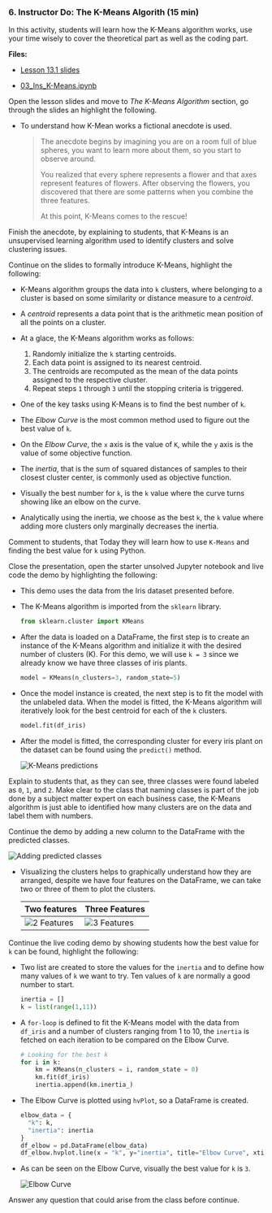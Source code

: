 ### 6. Instructor Do: The K-Means Algorith (15 min)

In this activity, students will learn how the K-Means algorithm works, use your time wisely to cover the theoretical part as well as the coding part.

**Files:**

* [Lesson 13.1 slides]()

* [03_Ins_K-Means.ipynb](Activities/03-Ins_KMeans/Solved/03_Ins_K-Means.ipynb)

Open the lesson slides and move to _The K-Means Algorithm_ section, go through the slides an highlight the following.

* To understand how K-Mean works a fictional anecdote is used.

  > The anecdote begins by imagining you are on a room full of blue spheres, you want to learn more about them, so you start to observe around.
  >
  > You realized that every sphere represents a flower and that axes represent features of flowers. After observing the flowers, you discovered that there are some patterns when you combine the three features.
  >
  > At this point, K-Means comes to the rescue!

Finish the anecdote, by explaining to students, that K-Means is an unsupervised learning algorithm used to identify clusters and solve clustering issues.

Continue on the slides to formally introduce K-Means, highlight the following:

* K-Means algorithm groups the data into `k` clusters, where belonging to a cluster is based on some similarity or distance measure to a _centroid_.

* A _centroid_ represents a data point that is the arithmetic mean position of all the points on a cluster.

* At a glace, the K-Means algorithm works as follows:

  1. Randomly initialize the `k` starting centroids.
  2. Each data point is assigned to its nearest centroid.
  3. The centroids are recomputed as the mean of the data points assigned to the respective cluster.
  4. Repeat steps `1` through `3` until the stopping criteria is triggered.

* One of the key tasks using K-Means is to find the best number of `k`.

* The _Elbow Curve_ is the most common method used to figure out the best value of `k`.

* On the _Elbow Curve_, the `x` axis is the value of `K`, while the `y` axis is the value of some objective function.

* The _inertia_, that is the sum of squared distances of samples to their closest cluster center, is commonly used as objective function.

* Visually the best number for `k`, is the `k` value where the curve turns showing like an elbow on the curve.

* Analytically using the inertia, we choose as the best `k`, the `k` value where adding more clusters only marginally decreases the inertia.

Comment to students, that Today they will learn how to use `K-Means` and finding the best value for `k` using Python.

Close the presentation, open the starter unsolved Jupyter notebook and live code the demo by highlighting the following:

* This demo uses the data from the Iris dataset presented before.

* The K-Means algorithm is imported from the `sklearn` library.

  ```python
  from sklearn.cluster import KMeans
  ```

* After the data is loaded on a DataFrame, the first step is to create an instance of the K-Means algorithm and initialize it with the desired number of clusters (K). For this demo, we will use `k = 3` since we already know we have three classes of iris plants.

  ```python
  model = KMeans(n_clusters=3, random_state=5)
  ```

* Once the model instance is created, the next step is to fit the model with the unlabeled data. When the model is fitted, the K-Means algorithm will iteratively look for the best centroid for each of the `k` clusters.

  ```python
  model.fit(df_iris)
  ```

* After the model is fitted, the corresponding cluster for every iris plant on the dataset can be found using the `predict()` method.

  ![K-Means predictions](Images/kmeans-predictions-iris.png)

Explain to students that, as they can see, three classes were found labeled as `0`, `1`, and `2`. Make clear to the class that naming classes is part of the job done by a subject matter expert on each business case, the K-Means algorithm is just able to identified how many clusters are on the data and label them with numbers.

Continue the demo by adding a new column to the DataFrame with the predicted classes.

![Adding predicted classes](Images/addind-classes-column.png)

* Visualizing the clusters helps to graphically understand how they are arranged, despite we have four features on the DataFrame, we can take two or three of them to plot the clusters.

  | Two features                          | Three Features                        |
  | ------------------------------------- | ------------------------------------- |
  | ![2 Features](Images/plotting-2d.png) | ![3 Features](Images/plotting-3d.png) |

Continue the live coding demo by showing students how the best value for `k` can be found, highlight the following:

* Two list are created to store the values for the `inertia` and to define how many values of `k` we want to try. Ten values of `k` are normally a good number to start.

  ```python
  inertia = []
  k = list(range(1,11))
  ```

* A `for-loop` is defined to fit the K-Means model with the data from `df_iris` and a number of clusters ranging from 1 to 10, the `inertia` is fetched on each iteration to be compared on the Elbow Curve.

  ```python
  # Looking for the best k
  for i in k:
      km = KMeans(n_clusters = i, random_state = 0)
      km.fit(df_iris)
      inertia.append(km.inertia_)
  ```

* The Elbow Curve is plotted using `hvPlot`, so a DataFrame is created.

  ```python
  elbow_data = {
    "k": k,
    "inertia": inertia
  }
  df_elbow = pd.DataFrame(elbow_data)
  df_elbow.hvplot.line(x = "k", y="inertia", title="Elbow Curve", xticks=k)
  ```

* As can be seen on the Elbow Curve, visually the best value for `k` is `3`.

  ![Elbow Curve](Images/elbow-curve.png)

Answer any question that could arise from the class before continue.
